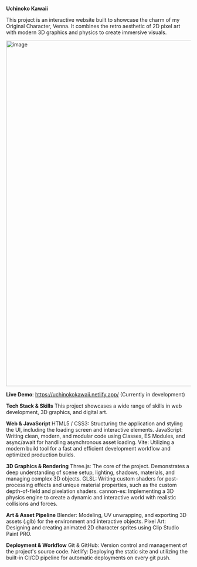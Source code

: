 **Uchinoko Kawaii**

This project is an interactive website built to showcase the charm of my Original Character, Venna. It combines the retro aesthetic of 2D pixel art with modern 3D graphics and physics to create immersive visuals.

<img width="1915" height="940" alt="image" src="https://github.com/user-attachments/assets/c4a6d58f-3bad-43e4-9fb5-f5acda373009" />

**Live Demo**: https://uchinokokawaii.netlify.app/ (Currently in development)

**Tech Stack & Skills**
This project showcases a wide range of skills in web development, 3D graphics, and digital art.

**Web & JavaScript**
HTML5 / CSS3: Structuring the application and styling the UI, including the loading screen and interactive elements.
JavaScript: Writing clean, modern, and modular code using Classes, ES Modules, and async/await for handling asynchronous asset loading.
Vite: Utilizing a modern build tool for a fast and efficient development workflow and optimized production builds.

**3D Graphics & Rendering**
Three.js: The core of the project. Demonstrates a deep understanding of scene setup, lighting, shadows, materials, and managing complex 3D objects.
GLSL: Writing custom shaders for post-processing effects and unique material properties, such as the custom depth-of-field and pixelation shaders.
cannon-es: Implementing a 3D physics engine to create a dynamic and interactive world with realistic collisions and forces.

**Art & Asset Pipeline**
Blender: Modeling, UV unwrapping, and exporting 3D assets (.glb) for the environment and interactive objects.
Pixel Art: Designing and creating animated 2D character sprites using Clip Studio Paint PRO.

**Deployment & Workflow**
Git & GitHub: Version control and management of the project's source code.
Netlify: Deploying the static site and utilizing the built-in CI/CD pipeline for automatic deployments on every git push.
